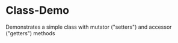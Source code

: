 Class-Demo
==========

Demonstrates a simple class with mutator ("setters") and accessor ("getters") methods
